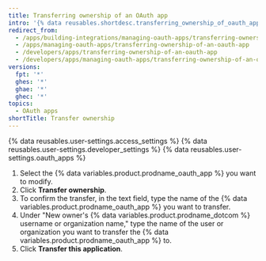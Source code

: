 ```yaml
---
title: Transferring ownership of an OAuth app
intro: '{% data reusables.shortdesc.transferring_ownership_of_oauth_apps %}'
redirect_from:
  - /apps/building-integrations/managing-oauth-apps/transferring-ownership-of-an-oauth-app
  - /apps/managing-oauth-apps/transferring-ownership-of-an-oauth-app
  - /developers/apps/transferring-ownership-of-an-oauth-app
  - /developers/apps/managing-oauth-apps/transferring-ownership-of-an-oauth-app
versions:
  fpt: '*'
  ghes: '*'
  ghae: '*'
  ghec: '*'
topics:
  - OAuth apps
shortTitle: Transfer ownership
---
```

{% data reusables.user-settings.access_settings %}
{% data reusables.user-settings.developer_settings %}
{% data reusables.user-settings.oauth_apps %}
1. Select the {% data variables.product.prodname_oauth_app %} you want to modify.
1. Click **Transfer ownership**.
1. To confirm the transfer, in the text field, type the name of the {% data variables.product.prodname_oauth_app %} you want to transfer.
1. Under "New owner's {% data variables.product.prodname_dotcom %} username or organization name," type the name of the user or organization you want to transfer the {% data variables.product.prodname_oauth_app %} to.
1. Click **Transfer this application**.
